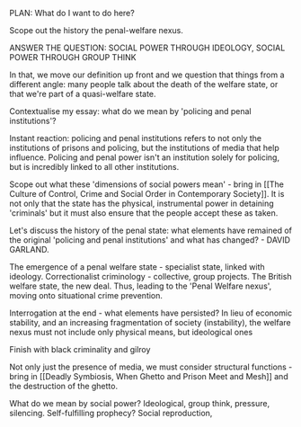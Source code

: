 
PLAN:
What do I want to do here?

Scope out the history the penal-welfare nexus.

ANSWER THE QUESTION: SOCIAL POWER THROUGH IDEOLOGY, SOCIAL POWER THROUGH GROUP THINK

In that, we move our definition up front and we question that things from a different angle: many people talk about the death of the welfare state, or that we're part of a quasi-welfare state.

Contextualise my essay: what do we mean by 'policing and penal institutions'?

Instant reaction: policing and penal institutions refers to not only the institutions of prisons and policing, but the institutions of media that help influence. Policing and penal power isn't an institution solely for policing, but is incredibly linked to all other institutions.

Scope out what these 'dimensions of social powers mean' - bring in [[The Culture of Control, Crime and Social Order in Contemporary Society]]. It is not only that the state has the physical, instrumental power in detaining 'criminals' but it must also ensure that the people accept these as taken.

Let's discuss the history of the penal state: what elements have remained of the original 'policing and penal institutions' and what has changed? - DAVID GARLAND.

The emergence of a penal welfare state - specialist state, linked with ideology.
Correctionalist criminology - collective, group projects. The British welfare state, the new deal.
Thus, leading to the 'Penal Welfare nexus', moving onto situational crime prevention.

Interrogation at the end - what elements have persisted? In lieu of economic stability, and an increasing fragmentation of society (instability), the welfare nexus must not include only physical means, but ideological ones

Finish with black criminality and gilroy 

Not only just the presence of media, we must consider structural functions - bring in [[Deadly Symbiosis, When Ghetto and Prison Meet and Mesh]] and the destruction of the ghetto.

What do we mean by social power? Ideological, group think, pressure, silencing. Self-fulfilling prophecy? Social reproduction,